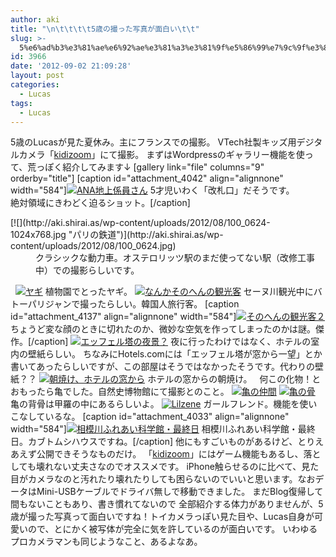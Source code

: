 ```yaml
---
author: aki
title: "\n\t\t\t\t5歳の撮った写真が面白い\t\t"
slug: >-
  5%e6%ad%b3%e3%81%ae%e6%92%ae%e3%81%a3%e3%81%9f%e5%86%99%e7%9c%9f%e3%81%8c%e9%9d%a2%e7%99%bd%e3%81%84
id: 3966
date: '2012-09-02 21:09:28'
layout: post
categories:
  - Lucas
tags:
  - Lucas
---
```


5歳のLucasが見た夏休み。主にフランスでの撮影。 VTech社製キッズ用デジタルカメラ「[kidizoom](http://j.mp/OMDUMY "kidizoom")」にて撮影。 まずはWordpressのギャラリー機能を使って、荒っぽく紹介してみます↓ [gallery link="file" columns="9" orderby="title"] [caption id="attachment_4042" align="alignnone" width="584"][![](http://aki.shirai.as/wp-content/uploads/2012/08/100_0275-1024x768.jpg "ANA地上係員さん")](http://aki.shirai.as/wp-content/uploads/2012/08/100_0275.jpg) 5才児いわく「改札口」だそうです。  
絶対領域にきわどく迫るショット。[/caption]

<div>

<dl id="attachment_4110">

<dt>[![](http://aki.shirai.as/wp-content/uploads/2012/08/100_0624-1024x768.jpg "パリの鉄道")](http://aki.shirai.as/wp-content/uploads/2012/08/100_0624.jpg)</dt>

<dd>クラシックな動力車。オステロリッツ駅のまだ使ってない駅（改修工事中）での撮影らしいです。</dd>

</dl>

</div>

  [![](http://aki.shirai.as/wp-content/uploads/2012/08/100_0655-1024x768.jpg "ヤギ")](http://aki.shirai.as/wp-content/uploads/2012/08/100_0655.jpg) 植物園でとったヤギ。 [![](http://aki.shirai.as/wp-content/uploads/2012/08/100_0499-1024x768.jpg "なんかそのへんの観光客")](http://aki.shirai.as/wp-content/uploads/2012/08/100_0499.jpg) セーヌ川観光中にバトーパリジャンで撮ったらしい。韓国人旅行客。 [caption id="attachment_4137" align="alignnone" width="584"][![](http://aki.shirai.as/wp-content/uploads/2012/09/100_0490-1024x768.jpg "そのへんの観光客２")](http://aki.shirai.as/wp-content/uploads/2012/09/100_0490.jpg) ちょうど変な顔のときに切れたのか、微妙な空気を作ってしまったのかは謎。傑作。[/caption] [![](http://aki.shirai.as/wp-content/uploads/2012/08/100_0337-1024x768.jpg "エッフェル塔の夜景？")](http://aki.shirai.as/wp-content/uploads/2012/08/100_0337.jpg) 夜に行ったわけではなく、ホテルの室内の壁紙らしい。 ちなみにHotels.comには「エッフェル塔が窓から一望」とか書いてあったらしいですが、この部屋はそうではなかったそうです。代わりの壁紙？？ [![](http://aki.shirai.as/wp-content/uploads/2012/08/100_0313-1024x768.jpg "朝焼け、ホテルの窓から")](http://aki.shirai.as/wp-content/uploads/2012/08/100_0313.jpg) ホテルの窓からの朝焼け。   何この化物！とおもったら亀でした。自然史博物館にて撮影とのこと。 [![](http://aki.shirai.as/wp-content/uploads/2012/08/100_0663-1024x768.jpg "亀の仲間")](http://aki.shirai.as/wp-content/uploads/2012/08/100_0663.jpg) [![](http://aki.shirai.as/wp-content/uploads/2012/08/100_0662-1024x768.jpg "亀の骨")](http://aki.shirai.as/wp-content/uploads/2012/08/100_0662.jpg) 亀の背骨は甲羅の中にあるらしいよ。 [![](http://aki.shirai.as/wp-content/uploads/2012/08/100_0708-1024x768.jpg "Lilzene")](http://aki.shirai.as/wp-content/uploads/2012/08/100_0708.jpg) ガールフレンド。機能を使いこなしているな。 [caption id="attachment_4033" align="alignnone" width="584"][![](http://aki.shirai.as/wp-content/uploads/2012/08/100_0754-1024x768.jpg "相模川ふれあい科学館・最終日")](http://aki.shirai.as/wp-content/uploads/2012/08/100_0754.jpg) 相模川ふれあい科学館・最終日。カブトムシハウスですね。[/caption] 他にもすごいものがあるけど、とりえあえず公開できそうなものだけ。 「[kidizoom](http://j.mp/OMDUMY "kidizoom")」にはゲーム機能もあるし、落としても壊れない丈夫さなのでオススメです。 iPhone触らせるのに比べて、見た目がカメラなのと汚れたり壊れたりしても困らないのでいいと思います。なおデータはMini-USBケーブルでドライバ無しで移動できました。 まだBlog復帰して間もないこともあり、書き慣れてないので 全部紹介する体力がありませんが、5歳が撮った写真って面白いですね！トイカメラっぽい見た目や、Lucas自身が可愛いので、とにかく被写体が完全に気を許しているのが面白いです。 いわゆるプロカメラマンも同じようなこと、あるよなあ。